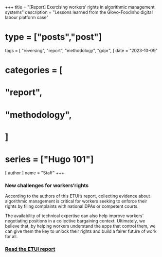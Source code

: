+++
title = "[Report] Exercising workers’ rights in algorithmic management systems"
description = "Lessons learned from the Glovo-Foodinho digital labour platform case"
# type = ["posts","post"]
tags = [
  "reversing",
  "report",
  "methodology",
  "gdpr",
]
date = "2023-10-09"
# categories = [
#     "report",
#     "methodology",
# ]
# series = ["Hugo 101"]
[ author ]
  name = "Staff"
+++

### New challenges for workers’rights

According to the authors of this ETUI’s report, collecting evidence about algorithmic management is critical for workers seeking to enforce their rights by filing complaints with national DPAs or competent courts.

The availability of technical expertise can also help improve workers’ negotiating positions in a collective bargaining context. Ultimately, we believe that, by helping workers understand the apps that control them, we can give them the key to unlock their rights and build a fairer future of work for all.

### [Read the ETUI report](https://www.etui.org/publications/exercising-workers-rights-algorithmic-management-systems)
